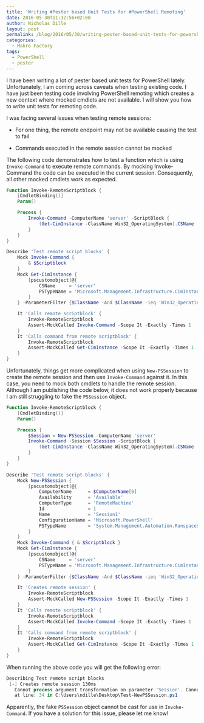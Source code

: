 ```yaml
---
title: 'Writing #Pester based Unit Tests for #PowerShell Remoting'
date: 2016-05-30T11:32:56+02:00
author: Nicholas Dille
layout: post
permalink: /blog/2016/05/30/writing-pester-based-unit-tests-for-powershell-remoting/
categories:
  - Makro Factory
tags:
  - PowerShell
  - pester
---
```

I have been writing a lot of pester based unit tests for PowerShell lately. Unfortunately, I am coming across caveats when testing existing code. I have just been testing code involving PowerShell remoting which creates a new context where mocked cmdlets are not available. I will show you how to write unit tests for remoting code.<!--more-->

I was facing several issues when testing remote sessions:

* For one thing, the remote endpoint may not be available causing the test to fail

* Commands executed in the remote session cannot be mocked

The following code demonstrates how to test a function which is using `Invoke-Command` to execute remote commands. By mocking Invoke-Command the code can be executed in the current session. Consequently, all other mocked cmdlets work as expected.

```powershell
Function Invoke-RemoteScriptblock {
    [CmdletBinding()]
    Param()

    Process {
        Invoke-Command -ComputerName 'server' -ScriptBlock {
            (Get-CimInstance -ClassName Win32_OperatingSystem).CSName
        }
    }
}

Describe 'Test remote script blocks' {
    Mock Invoke-Command {
        & $Scriptblock
    }
    Mock Get-CimInstance {
        [pscustomobject]@{
            CSName     = 'server'
            PSTypeName = 'Microsoft.Management.Infrastructure.CimInstance#root/cimv2/Win32_OperatingSystem'
        }
    } -ParameterFilter {$ClassName -And $ClassName -ieq 'Win32_OperatingSystem'}

    It 'Calls remote scriptblock' {
        Invoke-RemoteScriptblock
        Assert-MockCalled Invoke-Command -Scope It -Exactly -Times 1
    }
    It 'Calls command from remote scriptblock' {
        Invoke-RemoteScriptblock
        Assert-MockCalled Get-CimInstance -Scope It -Exactly -Times 1
    }
}
```

Unfortunately, things get more complicated when using `New-PSSession` to create the remote session and then use `Invoke-Command` against it. In this case, you need to mock both cmdlets to handle the remote session. Although I am publishing the code below, it does not work properly because I am still struggling to fake the `PSSession` object.

```powershell
Function Invoke-RemoteScriptblock {
    [CmdletBinding()]
    Param()

    Process {
        $Session = New-PSSession -ComputerName 'server'
        Invoke-Command -Session $Session -ScriptBlock {
            (Get-CimInstance -ClassName Win32_OperatingSystem).CSName
        }
    }
}

Describe 'Test remote script blocks' {
    Mock New-PSSession {
        [pscustomobject]@{
            ComputerName      = $ComputerName[0]
            Availability      = 'Available'
            ComputerType      = 'RemoteMachine'
            Id                = 1
            Name              = 'Session1'
            ConfigurationName = 'Microsoft.PowerShell'
            PSTypeName        = 'System.Management.Automation.Runspaces.PSSession'
        }
    }
    Mock Invoke-Command { & $Scriptblock }
    Mock Get-CimInstance {
        [pscustomobject]@{
            CSName     = 'server'
            PSTypeName = 'Microsoft.Management.Infrastructure.CimInstance#root/cimv2/Win32_OperatingSystem'
        }
    } -ParameterFilter {$ClassName -And $ClassName -ieq 'Win32_OperatingSystem'}

    It 'Creates remote session' {
        Invoke-RemoteScriptblock
        Assert-MockCalled New-PSSession -Scope It -Exactly -Times 1
    }
    It 'Calls remote scriptblock' {
        Invoke-RemoteScriptblock
        Assert-MockCalled Invoke-Command -Scope It -Exactly -Times 1
    }
    It 'Calls command from remote scriptblock' {
        Invoke-RemoteScriptblock
        Assert-MockCalled Get-CimInstance -Scope It -Exactly -Times 1
    }
}
```

When running the above code you will get the following error:

```powershell
Describing Test remote script blocks
 [-] Creates remote session 130ms
   Cannot process argument transformation on parameter 'Session'. Cannot convert the "@{ComputerName=server; Availability=Available; ComputerType=RemoteMachine; Id=1; Name=Session1; ConfigurationName=Microsoft.PowerShell; State=System.Management.Automation.PSScriptProperty; IdleTimeout=System.Management.Automation.PSScriptProperty; OutputBufferingMode=System.Management.Automation.PSScriptProperty; DisconnectedOn=System.Management.Automation.PSScriptProperty; ExpiresOn=System.Management.Automation.PSScriptProperty}" value of type "System.Management.Automation.Runspaces.PSSession" to type "System.Management.Automation.Runspaces.PSSession[]".
   at line: 34 in C:\Users\ndille\Desktop\Test-NewPSSession.ps1
```

Apparently, the fake `PSSession` object cannot be cast for use in `Invoke-Command`. If you have a solution for this issue, please let me know!